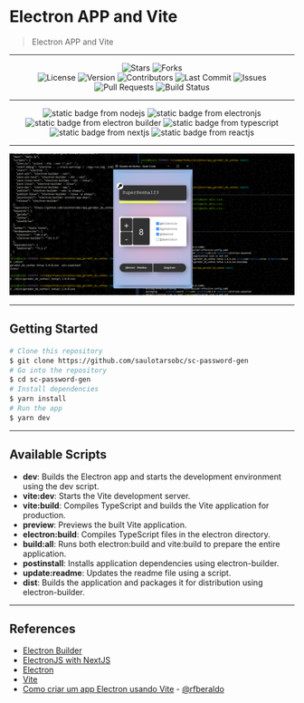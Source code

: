 # Electron APP and Vite

> Electron APP and Vite

---

<div align="center">
  <img alt="Stars" src="https://img.shields.io/github/stars/saulotarsobc/sc-password-gen.svg">
  <img alt="Forks" src="https://img.shields.io/github/forks/saulotarsobc/sc-password-gen.svg">
</div>

<div align="center">
  <img alt="License" src="https://img.shields.io/badge/License-MIT-yellow.svg">
  <img alt="Version" src="https://img.shields.io/github/v/release/saulotarsobc/sc-password-gen.svg">
  <img alt="Contributors" src="https://img.shields.io/github/contributors/saulotarsobc/sc-password-gen.svg">
  <img alt="Last Commit" src="https://img.shields.io/github/last-commit/saulotarsobc/sc-password-gen.svg">
  <img alt="Issues" src="https://img.shields.io/github/issues/saulotarsobc/sc-password-gen.svg">
  <img alt="Pull Requests" src="https://img.shields.io/github/issues-pr/saulotarsobc/sc-password-gen.svg">
  <img alt="Build Status" src="https://img.shields.io/github/actions/workflow/status/saulotarsobc/sc-password-gen/.github/workflows/launch-app.yaml">
</div>

---

<!-- Badge Start -->
<div align="center">
 <img alt="static badge from nodejs" src="https://img.shields.io/badge/NodeJS-v22.15.1-44883e">
 <img alt="static badge from electronjs" src="https://img.shields.io/badge/ElectronJS-v36.3.1-46816e">
 <img alt="static badge from electron builder" src="https://img.shields.io/badge/Electron%20Builder-v26.0.12-blue">
 <img alt="static badge from typescript" src="https://img.shields.io/badge/TypeScript-v~5.8.3-blue">
 <img alt="static badge from nextjs" src="https://img.shields.io/badge/NextJS-vN/A-black">
 <img alt="static badge from reactjs" src="https://img.shields.io/badge/ReactJS-vN/A-61DAFB">
</div>
<!-- Badge End -->

---

![banner](./demo/banner.png)

---

## Getting Started

```bash
# Clone this repository
$ git clone https://github.com/saulotarsobc/sc-password-gen
# Go into the repository
$ cd sc-password-gen
# Install dependencies
$ yarn install
# Run the app
$ yarn dev
```

---

## Available Scripts

- **dev**: Builds the Electron app and starts the development environment using the dev script.
- **vite:dev**: Starts the Vite development server.
- **vite:build**: Compiles TypeScript and builds the Vite application for production.
- **preview**: Previews the built Vite application.
- **electron:build**: Compiles TypeScript files in the electron directory.
- **build:all**: Runs both electron:build and vite:build to prepare the entire application.
- **postinstall**: Installs application dependencies using electron-builder.
- **update:readme**: Updates the readme file using a script.
- **dist**: Builds the application and packages it for distribution using electron-builder.

---

## References

- [Electron Builder](https://www.electron.build/)
- [ElectronJS with NextJS](https://github.com/saulotarsobc/electronjs-with-nextjs)
- [Electron](https://www.electronjs.org/)
- [Vite](https://vite.dev/)
- [Como criar um app Electron usando Vite](https://dev.to/rafaelberaldo/como-criar-um-app-electron-usando-vite-52d6) - [@rfberaldo](https://github.com/rfberaldo)
